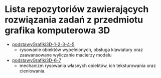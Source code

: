 # Lista repozytoriów zawierających rozwiązania zadań z przedmiotu grafika komputerowa 3D
* [podstawyGrafiki3D-1-2-3-4-5](https://github.com/nowakdoma/podstawyGrafiki3D-1-2-3-4-5)
  * rysowanie obiektów wypełnionych, obsługa klawiatury oraz zaawansowane wyliczanie macierzy modelu
* [podstawyGrafiki3D-6-7](https://github.com/nowakdoma/podstawyGrafiki3D-6-7)
  * mechanizm rysowania własnych obiektów, ich teksturowania oraz cieniowania. 
